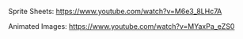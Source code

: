 Sprite Sheets:
https://www.youtube.com/watch?v=M6e3_8LHc7A 

Animated Images:
https://www.youtube.com/watch?v=MYaxPa_eZS0
